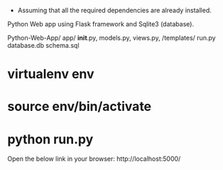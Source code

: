 * Assuming that all the required dependencies are already installed.

Python Web app using Flask framework and Sqlite3 (database).

Python-Web-App/
app/
   __init__.py, models.py, views.py, /templates/
run.py
database.db
schema.sql

# virtualenv env
# source env/bin/activate
# python run.py

Open the below link in your browser:
http://localhost:5000/

